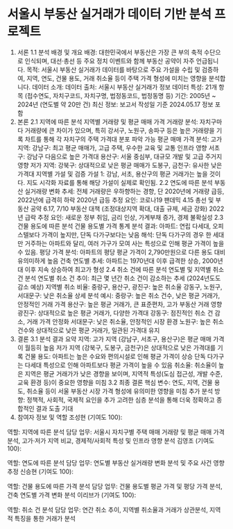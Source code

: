 # 서울시 부동산 실거래가 데이터 기반 분석 프로젝트
1. 서론
1.1 분석 배경 및 개요
배경:
대한민국에서 부동산은 가장 큰 부의 축적 수단으로 인식되며, 대선·총선 등 주요 정치 이벤트와 함께 부동산 공약이 자주 언급됩니다.
목적:
서울시 부동산 실거래가 데이터를 바탕으로 주요 가설을 수립 및 검증하여, 지역, 연도, 건물 용도, 거래 취소율 등이 주택 가격 형성에 미치는 영향을 분석합니다.
데이터 소개:
데이터 출처: 서울시 부동산 실거래가 정보
데이터 특성:
21개 항목 (접수연도, 자치구코드, 자치구명, 법정동코드, 법정동명 등)
기간: 2005년 ~ 2024년 (연도별 약 20만 건)
최신 정보: 보고서 작성일 기준 2024.05.17 정보 포함
2. 본론
2.1 지역에 따른 분석
지역별 거래량 및 평균 매매 가격
거래량 분석:
자치구마다 거래량에 큰 차이가 있으며, 특히 강서구, 노원구, 송파구 등은 높은 거래량을 기록
차트를 통해 각 자치구의 주택 가격대 분포 파악 가능
평균 매매 가격 분석:
고가지역:
강남구: 최고 평균 매매가, 고급 주택, 우수한 교육 및 교통 인프라 영향
서초구: 강남구 다음으로 높은 가격대
용산구: 서울 중심부, 대규모 개발 및 고급 주거지 영향
저가 지역:
강북구: 상대적으로 낮은 평균 매매가
도봉구, 금천구: 유사한 낮은 가격대
지역별 가설 및 검증
가설 1: 강남, 서초, 용산구의 평균 거래가는 높을 것이다.
지도 시각화 자료를 통해 해당 가설이 실제로 확인됨.
2.2 연도에 따른 분석
부동산 실거래량 변화
추세:
전체 거래량은 우하향하는 경향, 단 2020년에 거래량 급등, 2022년에 급격히 하락
2020년 급등 추정 요인:
코로나19 팬데믹
4.15 총선 및 부동산 공약
6.17, 7/10 부동산 대책 (조정대상지역 확대, 대출 규제, 세금 강화)
2022년 급락 추정 요인:
새로운 정부 취임, 금리 인상, 가계부채 증가, 경제 불확실성
2.3 건물 용도에 따른 분석
건물 용도별 가격 통계
분석 결과:
아파트: 연립 다세대, 오피스텔보다 가격이 높지만, 단독 다가구보다는 낮음
해석: 단독 다가구의 경우 한 세대만 거주하는 아파트와 달리, 여러 가구가 모여 사는 특성으로 인해 평균 가격이 높을 수 있음.
평당 가격 분석:
아파트의 평당 평균 가격이 2,790만원으로 다른 용도 대비 유의미하게 높음
건축 연도별 추세:
아파트는 1970년대 이후 급격한 상승, 2000년대 이후 지속 상승하여 최고가 형성
2.4 취소 건에 따른 분석
연도별 및 지역별 취소 건 분석
연도별 취소 건 추이:
최근 몇 년간 취소 건이 감소하는 추세 (2024년도도 감소 예상)
지역별 취소 비율:
중랑구, 용산구, 광진구: 높은 취소율
강동구, 노원구, 서대문구: 낮은 취소율
상세 분석 예시:
중랑구: 높은 취소 건수, 낮은 평균 거래가, 안정적인 거래 가격
용산구: 높은 평균 거래가, 큰 표준편차, 고가 부동산 거래 영향
광진구: 상대적으로 높은 평균 거래가, 다양한 가격대
강동구: 점진적인 취소 건 감소, 거래 가격 안정화
서대문구: 낮은 취소율, 안정적인 시장 환경
노원구: 높은 취소 건수와 상대적으로 낮은 평균 거래가, 일관된 가격대 유지
3. 결론
3.1 분석 결과 요약
지역:
고가 지역 (강남구, 서초구, 용산구)은 평균 매매 가격이 월등히 높음
저가 지역 (강북구, 도봉구, 금천구)은 상대적으로 낮은 가격대를 기록
건물 용도:
아파트는 높은 수요와 편의시설로 인해 평균 가격이 상승
단독 다가구는 다세대 특성으로 인해 아파트보다 평균 가격이 높을 수 있음
취소율:
취소율이 높은 지역은 평균 거래가가 낮은 경향을 보이며, 지역적 특성(도심 접근성, 개발 수준, 교육 환경 등)이 중요한 영향을 미침
3.2 최종 결론
핵심 변수: 연도, 지역, 건물 용도, 취소율 등이 서울 부동산 시장 가격 형성에 유의미한 영향을 미침
추가 분석 방향:
정책적, 사회적, 국제적 요인을 추가 고려한 심층 분석을 통해 더욱 정확하고 종합적인 결과 도출 기대
4. 참여자 정보 및 역할
조성현 (기여도 100):

역할: 지역에 따른 분석 담당
업무: 서울시 자치구별 주택 매매 거래량 및 평균 매매 가격 분석, 고가·저가 지역 비교, 경제적/사회적 특성 및 인프라 영향 분석
김영조 (기여도 100):

역할: 연도에 따른 분석 담당
업무: 연도별 부동산 실거래량 변화 분석 및 주요 사건 영향 추정
신승현 (기여도 100):

역할: 건물 용도에 따른 가격 분석 담당
업무: 건물 용도별 평균 가격 및 평당 가격 분석, 건축 연도별 가격 변화 분석
이리브가 (기여도 100):

역할: 취소 건 분석 담당
업무: 연간 취소 추이, 지역별 취소율과 거래가 상관분석, 지역적 특징을 통한 거래가 분석
